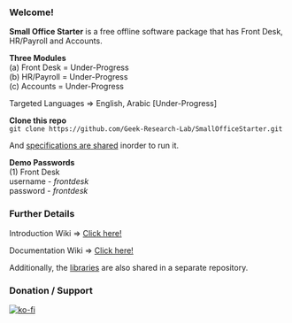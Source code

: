 ### Welcome!
<b>Small Office Starter</b> is a free offline software package that has Front Desk, HR/Payroll and Accounts.

<b>Three Modules</b> <br>
(a) Front Desk = Under-Progress <br>
(b) HR/Payroll = Under-Progress <br>
(c) Accounts = Under-Progress <br>

Targeted Languages => English, Arabic [Under-Progress]

<b>Clone this repo</b> <br>
``
git clone https://github.com/Geek-Research-Lab/SmallOfficeStarter.git
``

And <a href="https://github.com/Geek-Research-Lab/SmallOfficeStarter/wiki/Documentation#specifications">specifications are shared</a> inorder to run it.

<b>Demo Passwords</b> <br>
(1) Front Desk <br>
username - <i>frontdesk</i> <br>
password - <i>frontdesk</i> <br>

### Further Details

Introduction Wiki => <a href="https://github.com/Geek-Research-Lab/SmallOfficeStarter/wiki">Click here!</a>

Documentation Wiki => <a href="https://github.com/Geek-Research-Lab/SmallOfficeStarter/wiki/Documentation">Click here!</a>

Additionally, the <a href="https://github.com/Geek-Research-Lab/SmallOfficeStarterLibs">libraries</a> are also shared in a separate repository.

### Donation / Support
[![ko-fi](https://www.ko-fi.com/img/githubbutton_sm.svg)](https://ko-fi.com/ashumeow)
